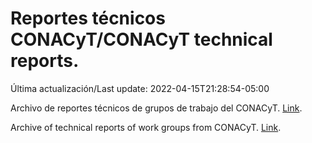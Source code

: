 # Reportes técnicos CONACyT/CONACyT technical reports.

Última actualización/Last update: 2022-04-15T21:28:54-05:00

Archivo de reportes técnicos de grupos de trabajo del CONACyT. [Link](https://salud.conacyt.mx/coronavirus/investigacion/productos/).

Archive of technical reports of work groups from CONACyT. [Link](https://salud.conacyt.mx/coronavirus/investigacion/productos/).
